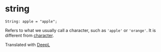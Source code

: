 # string

```
String: apple = "apple";
```

Refers to what we usually call a character, such as `'apple'` or `'orange'`. It is different from [character](/func/char).

Translated with [DeepL](https://www.deepl.com/translator)